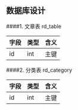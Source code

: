 ## 数据库设计

####1. 文章表 rd_table

|字段 | 类型 | 含义 |
|-----|----|-----|
| id| int | 主键 |

####2. 分类表 rd_category

|字段 | 类型 | 含义 |
|-----|----|-----|
| id| int | 主键 |
